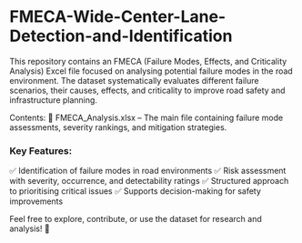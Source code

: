 # FMECA-Wide-Center-Lane-Detection-and-Identification
This repository contains an FMECA (Failure Modes, Effects, and Criticality Analysis) Excel file focused on analysing potential failure modes in the road environment. The dataset systematically evaluates different failure scenarios, their causes, effects, and criticality to improve road safety and infrastructure planning.

Contents:
📂 FMECA_Analysis.xlsx – The main file containing failure mode assessments, severity rankings, and mitigation strategies.

### Key Features:
✅ Identification of failure modes in road environments
✅ Risk assessment with severity, occurrence, and detectability ratings
✅ Structured approach to prioritising critical issues
✅ Supports decision-making for safety improvements

Feel free to explore, contribute, or use the dataset for research and analysis! 🚀
